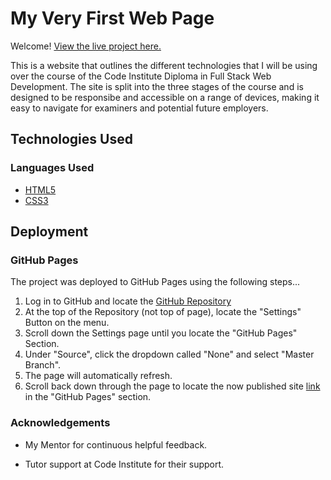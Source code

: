 # My Very First Web Page

Welcome! 
[View the live project here.](https://nualagr.github.io/version-four/)

This is a website that outlines the different technologies that I will be using over the course of the Code Institute Diploma in Full Stack Web Development. The site is split into the three stages of the course and is  designed to be responsibe and accessible on a range of devices, making it easy to navigate for examiners and potential future employers.

## Technologies Used

### Languages Used

-   [HTML5](https://en.wikipedia.org/wiki/HTML5)
-   [CSS3](https://en.wikipedia.org/wiki/Cascading_Style_Sheets)

## Deployment

### GitHub Pages

The project was deployed to GitHub Pages using the following steps...

1. Log in to GitHub and locate the [GitHub Repository](https://github.com/)
2. At the top of the Repository (not top of page), locate the "Settings" Button on the menu.
3. Scroll down the Settings page until you locate the "GitHub Pages" Section.
4. Under "Source", click the dropdown called "None" and select "Master Branch".
5. The page will automatically refresh.
6. Scroll back down through the page to locate the now published site [link](https://github.com) in the "GitHub Pages" section.

### Acknowledgements

-   My Mentor for continuous helpful feedback.

-   Tutor support at Code Institute for their support.